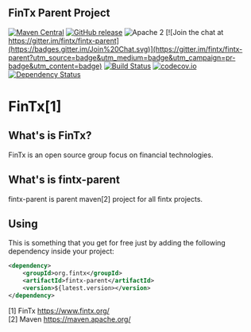 ## FinTx Parent Project

[![Maven Central](https://maven-badges.herokuapp.com/maven-central/org.fintx/fintx-parent/badge.svg?style=flat-square)](https://maven-badges.herokuapp.com/maven-central/org.fintx/fintx-parent/)
[![GitHub release](https://img.shields.io/github/release/fintx/fintx-parent.svg)](https://github.com/fintx/fintx-parent/releases)
![Apache 2](http://img.shields.io/badge/license-Apache%202-red.svg)
[![Join the chat at https://gitter.im/fintx/fintx-parent](https://badges.gitter.im/Join%20Chat.svg)](https://gitter.im/fintx/fintx-parent?utm_source=badge&utm_medium=badge&utm_campaign=pr-badge&utm_content=badge)
[![Build Status](https://travis-ci.org/fintx/fintx-parent.svg?branch=master)](https://travis-ci.org/fintx/fintx-parent)
[![codecov.io](https://codecov.io/github/fintx/fintx-parent/coverage.svg?branch=master)](https://codecov.io/github/fintx/fintx-parent?branch=master)
[![Dependency Status](https://www.versioneye.com/user/projects/598c0fb4368b083896c00cad/badge.svg?style=flat)](https://www.versioneye.com/user/projects/598c0fb4368b083896c00cad)

# FinTx[1]

## What's is FinTx?

FinTx is an open source group focus on financial technologies.

## What's is fintx-parent

fintx-parent is parent maven[2] project for all fintx projects.

## Using
This is something that you get for free just by adding the following dependency inside your project:

```xml
<dependency>
    <groupId>org.fintx</groupId>
    <artifactId>fintx-parent</artifactId>
    <version>${latest.version></version>
</dependency>
```

[1] FinTx https://www.fintx.org/    
[2] Maven https://maven.apache.org/
